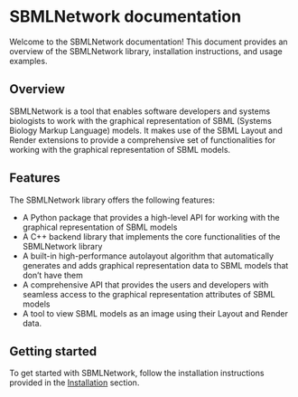 # SBMLNetwork documentation

Welcome to the SBMLNetwork documentation! This document provides an overview of the SBMLNetwork library, installation instructions, and usage examples.

## Overview

SBMLNetwork is a tool that enables software developers and systems biologists to work with the graphical representation of SBML (Systems Biology Markup Language) models. It makes use of the SBML Layout and Render extensions to provide a comprehensive set of functionalities for working with the graphical representation of SBML models.

## Features

The SBMLNetwork library offers the following features:

- A Python package that provides a high-level API for working with the graphical representation of SBML models
- A C++ backend library that implements the core functionalities of the SBMLNetwork library
- A built-in high-performance autolayout algorithm that automatically generates and adds graphical representation data to SBML models that don’t have them
- A comprehensive API that provides the users and developers with seamless access to the graphical representation attributes of SBML models
- A tool to view SBML models as an image using their Layout and Render data.

## Getting started

To get started with SBMLNetwork, follow the installation instructions provided in the [Installation](installation.md) section.
